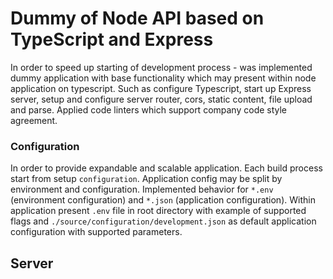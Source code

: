 # Dummy of Node API based on TypeScript and Express

In order to speed up starting of development process - was implemented dummy application with base functionality which may present within node application on typescript. Such as configure Typescript, start up Express server, setup and configure server router, cors, static content, file upload and parse. Applied code linters which support company code style agreement.


### Configuration

In order to provide expandable and scalable application. Each build process start from setup `configuration`. Application config may be split by environment and configuration. Implemented behavior for `*.env` (environment configuration) and `*.json` (application configuration). Within application present `.env` file in root directory with example of supported flags and `./source/configuration/development.json` as default application configuration with supported parameters.


## Server


